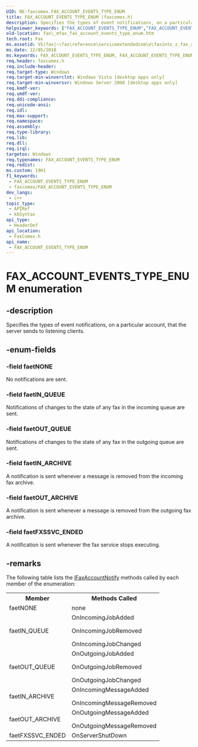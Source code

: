 ```yaml
---
UID: NE:faxcomex.FAX_ACCOUNT_EVENTS_TYPE_ENUM
title: FAX_ACCOUNT_EVENTS_TYPE_ENUM (faxcomex.h)
description: Specifies the types of event notifications, on a particular account, that the server sends to listening clients.
helpviewer_keywords: ["FAX_ACCOUNT_EVENTS_TYPE_ENUM","FAX_ACCOUNT_EVENTS_TYPE_ENUM enumeration [Fax Service]","_mfax_fax_account_events_type_enum","faetFXSSVC_ENDED","faetIN_ARCHIVE","faetIN_QUEUE","faetNONE","faetOUT_ARCHIVE","faetOUT_QUEUE","fax._mfax_fax_account_events_type_enum","faxcomex/FAX_ACCOUNT_EVENTS_TYPE_ENUM","faxcomex/faetFXSSVC_ENDED","faxcomex/faetIN_ARCHIVE","faxcomex/faetIN_QUEUE","faxcomex/faetNONE","faxcomex/faetOUT_ARCHIVE","faxcomex/faetOUT_QUEUE"]
old-location: fax\_mfax_fax_account_events_type_enum.htm
tech.root: Fax
ms.assetid: VS|fax|~\fax\reference\serviceextendedcom\e\faxinto_z_fax_account_events_type_enum.htm
ms.date: 12/05/2018
ms.keywords: FAX_ACCOUNT_EVENTS_TYPE_ENUM, FAX_ACCOUNT_EVENTS_TYPE_ENUM enumeration [Fax Service], _mfax_fax_account_events_type_enum, faetFXSSVC_ENDED, faetIN_ARCHIVE, faetIN_QUEUE, faetNONE, faetOUT_ARCHIVE, faetOUT_QUEUE, fax._mfax_fax_account_events_type_enum, faxcomex/FAX_ACCOUNT_EVENTS_TYPE_ENUM, faxcomex/faetFXSSVC_ENDED, faxcomex/faetIN_ARCHIVE, faxcomex/faetIN_QUEUE, faxcomex/faetNONE, faxcomex/faetOUT_ARCHIVE, faxcomex/faetOUT_QUEUE
req.header: faxcomex.h
req.include-header: 
req.target-type: Windows
req.target-min-winverclnt: Windows Vista [desktop apps only]
req.target-min-winversvr: Windows Server 2008 [desktop apps only]
req.kmdf-ver: 
req.umdf-ver: 
req.ddi-compliance: 
req.unicode-ansi: 
req.idl: 
req.max-support: 
req.namespace: 
req.assembly: 
req.type-library: 
req.lib: 
req.dll: 
req.irql: 
targetos: Windows
req.typenames: FAX_ACCOUNT_EVENTS_TYPE_ENUM
req.redist: 
ms.custom: 19H1
f1_keywords:
 - FAX_ACCOUNT_EVENTS_TYPE_ENUM
 - faxcomex/FAX_ACCOUNT_EVENTS_TYPE_ENUM
dev_langs:
 - c++
topic_type:
 - APIRef
 - kbSyntax
api_type:
 - HeaderDef
api_location:
 - FaxComex.h
api_name:
 - FAX_ACCOUNT_EVENTS_TYPE_ENUM
---
```


# FAX_ACCOUNT_EVENTS_TYPE_ENUM enumeration


## -description

Specifies the types of event notifications, on a particular account, that the server sends to listening clients.

## -enum-fields

### -field faetNONE

No notifications are sent.

### -field faetIN_QUEUE

Notifications of changes to the state of any fax in the incoming queue are sent.

### -field faetOUT_QUEUE

Notifications of changes to the state of any fax in the outgoing queue are sent.

### -field faetIN_ARCHIVE

A notification is sent whenever a message is removed from the incoming fax archive.

### -field faetOUT_ARCHIVE

A notification is sent whenever a message is removed from the outgoing fax archive.

### -field faetFXSSVC_ENDED

A notification is sent whenever the fax service stops executing.

## -remarks

The following table lists the <a href="/windows/win32/api/faxcomex/nn-faxcomex-_ifaxaccountnotify">IFaxAccountNotify</a> methods called by each member of the enumeration:


<table class="clsStd">
<tr>
<th>Member</th>
<th>Methods Called</th>
</tr>
<tr>
<td>faetNONE</td>
<td>none</td>
</tr>
<tr>
<td>faetIN_QUEUE</td>
<td>OnIncomingJobAdded</p>OnIncomingJobRemoved</p>OnIncomingJobChanged</td>
</tr>
<tr>
<td>faetOUT_QUEUE</td>
<td>OnOutgoingJobAdded</p>OnOutgoingJobRemoved</p>OnOutgoingJobChanged</td>
</tr>
<tr>
<td>faetIN_ARCHIVE</td>
<td>OnIncomingMessageAdded</p>OnIncomingMessageRemoved</td>
</tr>
<tr>
<td>faetOUT_ARCHIVE</td>
<td>OnOutgoingMessageAdded</p>OnOutgoingMessageRemoved</td>
</tr>
<tr>
<td>faetFXSSVC_ENDED</td>
<td>OnServerShutDown</td>
</tr>
</table>

